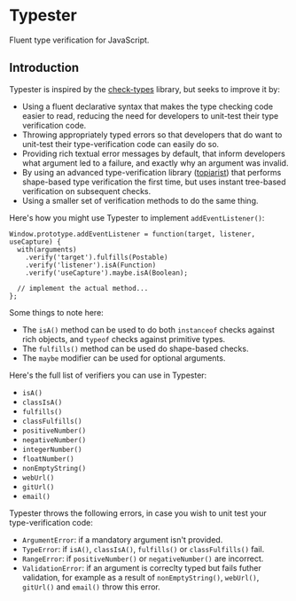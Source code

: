 # Typester

Fluent type verification for JavaScript.

## Introduction

Typester is inspired by the [check-types](https://www.npmjs.org/package/check-types) library, but seeks to improve it by:

  * Using a fluent declarative syntax that makes the type checking code easier to read, reducing the need for developers to unit-test their type verification code.
  * Throwing appropriately typed errors so that developers that do want to unit-test their type-verification code can easily do so.
  * Providing rich textual error messages by default, that inform developers what argument led to a failure, and exactly why an argument was invalid.
  * By using an advanced type-verification library ([topiarist](https://github.com/BladeRunnerJS/topiarist)) that performs shape-based type verification the first time, but uses instant tree-based verification on subsequent checks.
  * Using a smaller set of verification methods to do the same thing.

Here's how you might use Typester to implement `addEventListener()`:

```
Window.prototype.addEventListener = function(target, listener, useCapture) {
  with(arguments)
    .verify('target').fulfills(Postable)
    .verify('listener').isA(Function)
    .verify('useCapture').maybe.isA(Boolean);

  // implement the actual method...
};
```
Some things to note here:

  * The `isA()` method can be used to do both `instanceof` checks against rich objects, and `typeof` checks against
    primitive types.
  * The `fulfills()` method can be used do shape-based checks.
  * The `maybe` modifier can be used for optional arguments.

Here's the full list of verifiers you can use in Typester:

  * `isA()`
  * `classIsA()`
  * `fulfills()`
  * `classFulfills()`
  * `positiveNumber()`
  * `negativeNumber()`
  * `integerNumber()`
  * `floatNumber()`
  * `nonEmptyString()`
  * `webUrl()`
  * `gitUrl()`
  * `email()`

Typester throws the following errors, in case you wish to unit test your type-verification code:

  * `ArgumentError`: if a mandatory argument isn't provided.
  * `TypeError`: if `isA()`, `classIsA()`, `fulfills()` or `classFulfills()` fail.
  * `RangeError`: if `positiveNumber()` or `negativeNumber()` are incorrect.
  * `ValidationError`: if an argument is correclty typed but fails futher validation, for example
    as a result of `nonEmptyString()`, `webUrl()`, `gitUrl()` and `email()` throw this error.

